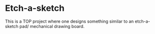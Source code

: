 # Etch-a-sketch
This is a TOP project where one designs something similar to an etch-a-sketch pad/ mechanical drawing board. 
